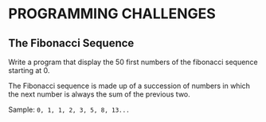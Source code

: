 # PROGRAMMING CHALLENGES

## The Fibonacci Sequence

Write a program that display the 50 first numbers of the fibonacci sequence
starting at 0.

The Fibonacci sequence is made up of a succession of numbers in which
the next number is always the sum of the previous two.

Sample: ``` 0, 1, 1, 2, 3, 5, 8, 13... ```